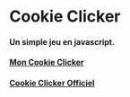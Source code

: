 # Cookie Clicker
#### Un simple jeu en javascript.

#### [Mon Cookie Clicker](https://morganebecode.github.io/cookie/)

#### [Cookie Clicker Officiel](http://orteil.dashnet.org/cookieclicker/)
